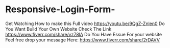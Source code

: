 # Responsive-Login-Form-
Get Watching How to make this Full video https://youtu.be/9QgZ-Znlen0
Do You Want Build Your Own Website Check The Link https://www.fiverr.com/share/vz78lA
Do You Have Essue For your website Feel free drop your message Here: https://www.fiverr.com/share/2rDAVV
